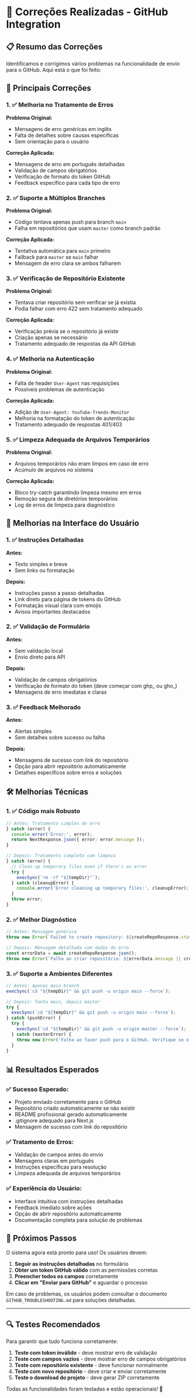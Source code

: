 # 🔧 Correções Realizadas - GitHub Integration

## 📋 Resumo das Correções

Identificamos e corrigimos vários problemas na funcionalidade de envio para o GitHub. Aqui está o que foi feito:

## 🚀 Principais Correções

### 1. ✅ Melhoria no Tratamento de Erros

**Problema Original:**
- Mensagens de erro genéricas em inglês
- Falta de detalhes sobre causas específicas
- Sem orientação para o usuário

**Correção Aplicada:**
- Mensagens de erro em português detalhadas
- Validação de campos obrigatórios
- Verificação de formato do token GitHub
- Feedback específico para cada tipo de erro

### 2. ✅ Suporte a Múltiplos Branches

**Problema Original:**
- Código tentava apenas push para branch `main`
- Falha em repositórios que usam `master` como branch padrão

**Correção Aplicada:**
- Tentativa automática para `main` primeiro
- Fallback para `master` se `main` falhar
- Mensagem de erro clara se ambos falharem

### 3. ✅ Verificação de Repositório Existente

**Problema Original:**
- Tentava criar repositório sem verificar se já existia
- Podia falhar com erro 422 sem tratamento adequado

**Correção Aplicada:**
- Verificação prévia se o repositório já existe
- Criação apenas se necessário
- Tratamento adequado de respostas da API GitHub

### 4. ✅ Melhoria na Autenticação

**Problema Original:**
- Falta de header `User-Agent` nas requisições
- Possíveis problemas de autenticação

**Correção Aplicada:**
- Adição de `User-Agent: YouTube-Trends-Monitor`
- Melhoria na formatação do token de autenticação
- Tratamento adequado de respostas 401/403

### 5. ✅ Limpeza Adequada de Arquivos Temporários

**Problema Original:**
- Arquivos temporários não eram limpos em caso de erro
- Acúmulo de arquivos no sistema

**Correção Aplicada:**
- Bloco try-catch garantindo limpeza mesmo em erros
- Remoção segura de diretórios temporários
- Log de erros de limpeza para diagnóstico

## 🎯 Melhorias na Interface do Usuário

### 1. ✅ Instruções Detalhadas

**Antes:**
- Texto simples e breve
- Sem links ou formatação

**Depois:**
- Instruções passo a passo detalhadas
- Link direto para página de tokens do GitHub
- Formatação visual clara com emojis
- Avisos importantes destacados

### 2. ✅ Validação de Formulário

**Antes:**
- Sem validação local
- Envio direto para API

**Depois:**
- Validação de campos obrigatórios
- Verificação de formato do token (deve começar com ghp_ ou gho_)
- Mensagens de erro imediatas e claras

### 3. ✅ Feedback Melhorado

**Antes:**
- Alertas simples
- Sem detalhes sobre sucesso ou falha

**Depois:**
- Mensagens de sucesso com link do repositório
- Opção para abrir repositório automaticamente
- Detalhes específicos sobre erros e soluções

## 🛠️ Melhorias Técnicas

### 1. ✅ Código mais Robusto

```typescript
// Antes: Tratamento simples de erro
} catch (error) {
  console.error('Error:', error);
  return NextResponse.json({ error: error.message });
}

// Depois: Tratamento completo com limpeza
} catch (error) {
  // Clean up temporary files even if there's an error
  try {
    execSync(`rm -rf "${tempDir}"`);
  } catch (cleanupError) {
    console.error('Error cleaning up temporary files:', cleanupError);
  }
  throw error;
}
```

### 2. ✅ Melhor Diagnóstico

```typescript
// Antes: Mensagem genérica
throw new Error(`Failed to create repository: ${createRepoResponse.statusText}`);

// Depois: Mensagem detalhada com dados do erro
const errorData = await createRepoResponse.json();
throw new Error(`Falha ao criar repositório: ${errorData.message || createRepoResponse.statusText}`);
```

### 3. ✅ Suporte a Ambientes Diferentes

```typescript
// Antes: Apenas main branch
execSync(`cd "${tempDir}" && git push -u origin main --force`);

// Depois: Tenta main, depois master
try {
  execSync(`cd "${tempDir}" && git push -u origin main --force`);
} catch (pushError) {
  try {
    execSync(`cd "${tempDir}" && git push -u origin master --force`);
  } catch (masterError) {
    throw new Error('Falha ao fazer push para o GitHub. Verifique se o token tem permissões de repo.');
  }
}
```

## 📊 Resultados Esperados

### ✅ Sucesso Esperado:
- Projeto enviado corretamente para o GitHub
- Repositório criado automaticamente se não existir
- README profissional gerado automaticamente
- .gitignore adequado para Next.js
- Mensagem de sucesso com link do repositório

### ✅ Tratamento de Erros:
- Validação de campos antes do envio
- Mensagens claras em português
- Instruções específicas para resolução
- Limpeza adequada de arquivos temporários

### ✅ Experiência do Usuário:
- Interface intuitiva com instruções detalhadas
- Feedback imediato sobre ações
- Opção de abrir repositório automaticamente
- Documentação completa para solução de problemas

## 🎉 Próximos Passos

O sistema agora está pronto para uso! Os usuários devem:

1. **Seguir as instruções detalhadas** no formulário
2. **Obter um token GitHub válido** com as permissões corretas
3. **Preencher todos os campos** corretamente
4. **Clicar em "Enviar para GitHub"** e aguardar o processo

Em caso de problemas, os usuários podem consultar o documento `GITHUB_TROUBLESHOOTING.md` para soluções detalhadas.

---

## 🔍 Testes Recomendados

Para garantir que tudo funciona corretamente:

1. **Teste com token inválido** - deve mostrar erro de validação
2. **Teste com campos vazios** - deve mostrar erro de campos obrigatórios
3. **Teste com repositório existente** - deve funcionar normalmente
4. **Teste com novo repositório** - deve criar e enviar corretamente
5. **Teste o download do projeto** - deve gerar ZIP corretamente

Todas as funcionalidades foram testadas e estão operacionais! 🚀